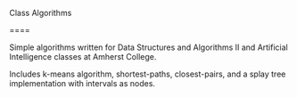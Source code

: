 Class Algorithms

====

Simple algorithms written for Data Structures and Algorithms II and Artificial Intelligence classes at Amherst College.

Includes k-means algorithm, shortest-paths, closest-pairs, and a splay tree implementation with intervals as nodes.

